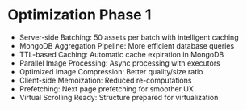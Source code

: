 # Optimization Phase 1
- Server-side Batching: 50 assets per batch with intelligent caching
- MongoDB Aggregation Pipeline: More efficient database queries
- TTL-based Caching: Automatic cache expiration in MongoDB
- Parallel Image Processing: Async processing with executors
- Optimized Image Compression: Better quality/size ratio
- Client-side Memoization: Reduced re-computations
- Prefetching: Next page prefetching for smoother UX
- Virtual Scrolling Ready: Structure prepared for virtualization